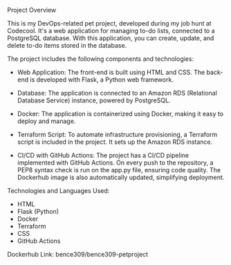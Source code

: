 Project Overview

This is my DevOps-related pet project, developed during my job hunt at Codecool. It's a web application for managing to-do lists, connected to a PostgreSQL database. With this application, you can create, update, and delete to-do items stored in the database.

The project includes the following components and technologies:

- Web Application: The front-end is built using HTML and CSS. The back-end is developed with Flask, a Python web framework.

- Database: The application is connected to an Amazon RDS (Relational Database Service) instance, powered by PostgreSQL.

- Docker: The application is containerized using Docker, making it easy to deploy and manage.

- Terraform Script: To automate infrastructure provisioning, a Terraform script is included in the project. It sets up the Amazon RDS instance.

- CI/CD with GitHub Actions: The project has a CI/CD pipeline implemented with GitHub Actions. On every push to the repository, a PEP8 syntax check is run on the app.py file, ensuring code quality. The Dockerhub image is also automatically updated, simplifying deployment.

Technologies and Languages Used:

- HTML
- Flask (Python)
- Docker
- Terraform
- CSS
- GitHub Actions


Dockerhub Link: bence309/bence309-petproject
